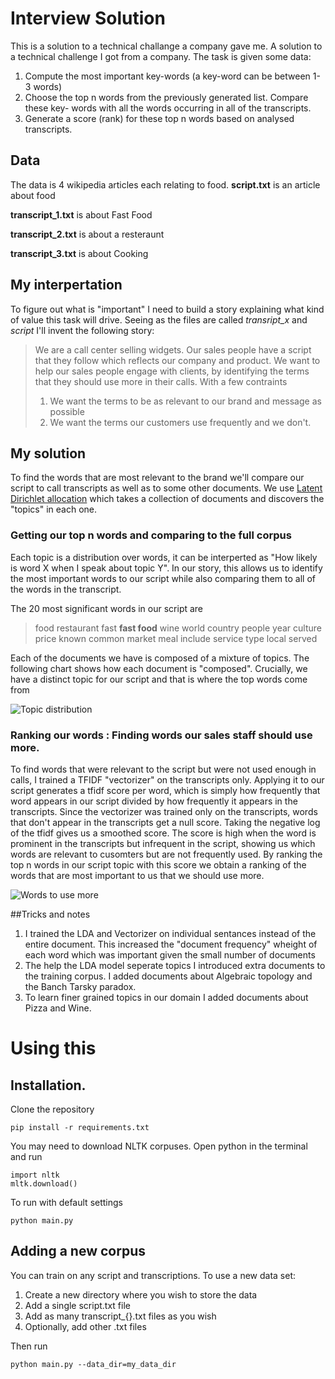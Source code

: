 # Interview Solution
This is a solution to a technical challange a company gave me.
A solution to a technical challenge I got from a company. The task is given some data:
1. Compute the most important key-words (a key-word can be between 1-3 words)
2. Choose the top n words from the previously generated list. Compare these key-
words with all the words occurring in all of the transcripts.
3. Generate a score (rank) for these top n words based on analysed transcripts.

## Data
The data is 4 wikipedia articles each relating to food.
**script.txt** is an article about food

**transcript_1.txt** is about Fast Food

**transcript_2.txt** is about a resteraunt

**transcript_3.txt** is about Cooking
## My interpertation

To figure out what is "important" I need to build a story explaining what kind of value this task will drive.
Seeing as the files are called *transript_x* and *script* I'll invent the following story:

> We are a call center selling widgets. Our sales people have a script that they follow which reflects our company and product.
> We want to help our sales people engage with clients, by identifying the terms that they should use more in their calls. With a few contraints 
> 1. We want the terms to be as relevant to our brand and message as possible
> 2. We want the terms our customers use frequently and we don't. 

## My solution 
To find the words that are most relevant to the brand we'll compare our script to call transcripts as well as to some other documents. 
We use  [Latent Dirichlet allocation](https://en.wikipedia.org/wiki/Latent_Dirichlet_allocation) which takes a collection of documents and 
discovers the "topics" in each one. 
### Getting our top n words and comparing to the full corpus
Each topic is a distribution over words, it can be interperted as  "How likely is word X when I speak about topic Y". 
 In our story, this allows us to identify the most important words to our script while also comparing them to all of the words in the transcript. 

The 20 most significant words in our script are 
>	food 	restaurant 	fast
	**fast food** 	wine	world
	country	people	year
	culture	price	known
	common	market	meal
	include	service	type
	local	served
>

Each of the documents we have is composed of a mixture of topics. The following chart shows how each document is "composed". Crucially, we have a distinct topic
for our script and that is where the top words come from 

![Topic distribution](https://github.com/talolard/Interview/blob/master/images/topics.png "Topic breakdown by document")

### Ranking our words : Finding words our sales staff should use more. 

To find words that were relevant to the script but were not used enough in calls, I trained a TFIDF "vectorizer" on the transcripts only.
 Applying it to our script generates a tfidf score per word, which is simply how frequently that word appears in our script divided by how
 frequently it appears in the transcripts. Since the vectorizer was trained only on the transcripts, words that don't appear in the transcripts get 
   a null score. Taking the negative log of the tfidf gives us a smoothed score. The score is high when the word is prominent in the transcripts but 
    infrequent in the script, showing us which words are relevant to cusomters but are not frequently used. By ranking the top n words in our script
    topic with this score we obtain a ranking of the words that are most important to us that we should use more. 
    
  
![Words to use more](https://github.com/talolard/Interview/blob/master/images/top_n_words.png "Words we should use more")

##Tricks and notes

1. I trained the LDA and Vectorizer on individual sentances instead of the entire document. This increased the "document frequency" wheight of 
each word which was important given the small number of documents
2. The help the LDA model seperate topics I introduced extra documents to the training corpus. I added documents about 
Algebraic topology and the Banch Tarsky paradox.
3. To learn finer grained topics in our domain I added documents about Pizza and Wine. 

# Using this

## Installation. 
Clone the repository

```` 
pip install -r requirements.txt
````

You may need to download NLTK corpuses. Open python in the terminal and run 

````
import nltk
mltk.download()
````

To run with default settings
```
python main.py
```

## Adding a new corpus
You can train on any script and transcriptions. To use a new data set: 
1. Create a new directory where you wish to store the data
2. Add a single script.txt file
3. Add as many transcript_{}.txt files as you wish
4. Optionally, add other .txt files 

Then run
 ```
python main.py --data_dir=my_data_dir
```

